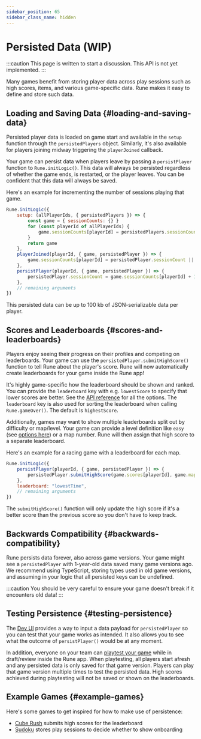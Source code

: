 ```yaml
---
sidebar_position: 65
sidebar_class_name: hidden
---
```


# Persisted Data (WIP)

:::caution
This page is written to start a discussion. This API is not yet implemented.
:::

Many games benefit from storing player data across play sessions such as high scores, items, and various game-specific data. Rune makes it easy to define and store such data.   

## Loading and Saving Data {#loading-and-saving-data}

Persisted player data is loaded on game start and available in the `setup` function through the `persistedPlayers` object. Similarly, it's also available for players joining midway triggering the  `playerJoined` callback.

Your game can persist data when players leave by passing a `persistPlayer` function to `Rune.initLogic()`. This data will always be persisted regardless of whether the game ends, is restarted, or the player leaves. You can be confident that this data will always be saved.   

Here's an example for incrementing the number of sessions playing that game.

```js
Rune.initLogic({
    setup: (allPlayerIds, { persistedPlayers }) => {
        const game = { sessionCounts: {} }
        for (const playerId of allPlayerIds) {
            game.sessionCounts[playerId] = persistedPlayers.sessionCount || 0
        }
        return game
    },
    playerJoined(playerId, { game, persistedPlayer }) => {
        game.sessionCounts[playerId] = persistedPlayer.sessionCount || 0
    },
    persistPlayer(playerId, { game, persistedPlayer }) => {
        persistedPlayer.sessionCount = game.sessionCounts[playerId] + 1
    },
    // remaining arguments
})
```

This persisted data can be up to 100 kb of JSON-serializable data per player.

## Scores and Leaderboards {#scores-and-leaderboards}

Players enjoy seeing their progress on their profiles and competing on leaderboards. Your game can use the `persistedPlayer.submitHighScore()` function to tell Rune about the player's score. Rune will now automatically create leaderboards for your game inside the Rune app!

It's highly game-specific how the leaderboard should be shown and ranked. You can provide the `leaderboard` key with e.g. `lowestScore` to specify that lower scores are better. See the [API reference](../api-reference.md) for all the options. The `leaderboard` key is also used for sorting the leaderboard when calling `Rune.gameOver()`. The default is `highestScore`.

Additionally, games may want to show multiple leaderboards split out by difficulty or map/level. Your game can provide a level definition like `easy` (see [options here](../api-reference.md)) or a map number. Rune will then assign that high score to a separate leaderboard.

Here's an example for a racing game with a leaderboard for each map.

```js
Rune.initLogic({
    persistPlayer(playerId, { game, persistedPlayer }) => {
        persistedPlayer.submitHighScore(game.scores[playerId], game.mapNumber)
    },
    leaderboard: "lowestTime",
    // remaining arguments
})
```

The `submitHighScore()` function will only update the high score if it's a better score than the previous score so you don't have to keep track.

## Backwards Compatibility {#backwards-compatibility}

Rune persists data forever, also across game versions. Your game might see a `persistedPlayer` with 1-year-old data saved many game versions ago. We recommend using TypeScript, storing types used in old game versions, and assuming in your logic that all persisted keys can be undefined.

:::caution
You should be very careful to ensure your game doesn't break if it encounters old data!
:::
 

## Testing Persistence {#testing-persistence}

The [Dev UI](../publishing/simulating-multiplayer.md) provides a way to input a data payload for `persistedPlayer` so you can test that your game works as intended. It also allows you to see what the outcome of `persistPlayer()` would be at any moment. 

In addition, everyone on your team can [playtest your game](../publishing/collaboration.md) while in draft/review inside the Rune app. When playtesting, all players start afresh and any persisted data is only saved for that game version. Players can play that game version multiple times to test the persisted data. High scores achieved during playtesting will not be saved or shown on the leaderboards.

## Example Games {#example-games}

Here's some games to get inspired for how to make use of persistence:

- [Cube Rush](https://github.com/rune/rune-multiplayer-web-games/tree/staging/examples/cube-rush) submits high scores for the leaderboard
- [Sudoku](https://github.com/rune/rune-multiplayer-web-games/tree/staging/examples/sudoku) stores play sessions to decide whether to show onboarding
